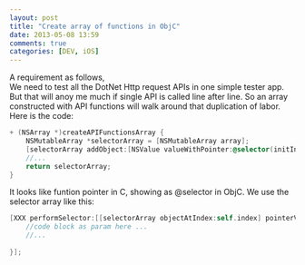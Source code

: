 ```yaml
---
layout: post
title: "Create array of functions in ObjC"
date: 2013-05-08 13:59
comments: true
categories: [DEV, iOS] 
---
```


A requirement as follows,    
We need to test all the DotNet Http request APIs in one simple tester app. But that will anoy me much if single API is called line after line. So an array constructed with API functions will walk around that duplication of labor.    
Here is the code:   
``` objectivec
+ (NSArray *)createAPIFunctionsArray {
	NSMutableArray *selectorArray = [NSMutableArray array];
	[selectorArray addObject:[NSValue valueWithPointer:@selector(initInfoWithBlock:)]];
    //...
    return selectorArray;
}
```    

It looks like funtion pointer in C, showing as @selector in ObjC. We use the selector array like this:  
  
``` objectivec
[XXX performSelector:[[selectorArray objectAtIndex:self.index] pointerValue] withObject:^(RequestStatusData *resultData){
	//code block as param here ...
	//...
	
}];
```	    

